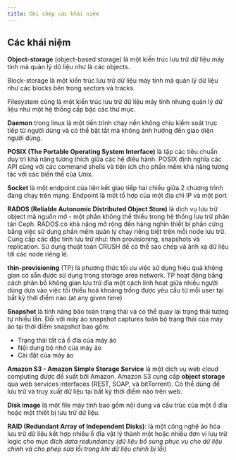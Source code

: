 ```yaml
---
title: Ghi chép các khái niệm
---
```


## Các khái niệm

<a name="object-storage"></a>

**Object-storage** (object-based storage) là một kiến trúc lưu trữ dữ liệu máy tính mà quản lý dữ liệu như là các objects.

Block-storage là một kiến trúc lưu trữ dữ liệu máy tính mà quản lý dữ liệu như các blocks bên trong sectors và tracks.

Filesystem cũng là một kiến trúc lưu trữ dữ liệu máy tính nhưng quản lý dữ liệu như một hệ thống cấp bậc các thư mục.

<a name="daemon"></a>

**Daemon** trong linux là một tiến trình chạy nền không chịu kiểm soát trực tiếp từ người dùng và có thể bật tắt mà không ảnh hưởng đến giao diện người dùng.

<a name="POSIX"></a>

**POSIX (The Portable Operating System Interface)** là tập các tiêu chuẩn duy trì khả năng tương thích giữa các hệ điều hành. POSIX định nghĩa các API cùng với các command shells và tiện ích cho phần mềm khả năng tương tác với các biến thể của Unix.

<a name="socket"></a>

**Socket** là một endpoint của liên kết giao tiếp hai chiều giữa 2 chương trình đang chạy trên mạng. Endpoint là một tổ hợp của một địa chỉ IP và một port

<a name="RADOS"></a>

**RADOS (Reliable Autonomic Distributed Object Store)** là dịch vụ lưu trữ object mã nguồn mở - một phần không thể thiếu trong hệ thống lưu trữ phân tán Ceph. RADOS có khả năng mở rộng đến hàng nghìn thiết bị phần cứng bằng việc sử dụng phần mềm quản lý chạy riêng biệt trên mỗi node lưu trữ. Cung cấp các đặc tính lưu trữ như: thin provisioning, snapshots và replication. Sử dụng thuật toán CRUSH để có thể sao chép và ánh xạ dữ liệu tới các node riêng lẻ.

<a name="thin-provisioned"></a>

**thin-provisioning** (TP) là phương thức tối ưu việc sử dụng hiệu quả không gian có sẵn được sử dụng trong storage area network. TP hoạt động bằng cách phân bổ không gian lưu trữ đĩa một cách linh hoạt giữa nhiều người dùng dựa vào việc tối thiểu hoá khoảng trống được yêu cầu từ mỗi user tại bất kỳ thời điểm nào (at any given time)

<a name="snapshots"></a>

**Snapshot** là tính năng bảo toàn trạng thái và có thể quay lại trạng thái tương tự nhiều lần. 
Đối với máy ảo snapshot captures toàn bộ trạng thái của máy ảo tại thời điểm snapshot bao gồm:
- Trạng thái tất cả ổ đĩa của máy ảo
- Nội dung bộ nhớ của máy ảo
- Cài đặt của máy ảo

<a name="amazons3"></a> 
**Amazon S3 - Amazon Simple Storage Service** là một dịch vụ web cloud computing được đề xuất bởi Amazon. Amazon S3 cung cấp **object storage** qua web services interfaces (REST, SOAP, và bitTorrent). Có thể dùng để lưu trữ và truy xuất dữ liệu tại bất kỳ thời điểm nào trên web.

<a name="openstack-swift"></a> 

<a name="disk-image"></a>

**Disk image** là một file máy tính bao gồm nội dung và cấu trúc của một ổ đĩa hoặc một thiết bị lưu trữ dữ liệu.

<a name="raid"></a>

**RAID (Redundant Array of Independent Disks)**: là một công nghệ ảo hóa lưu trữ dữ liệu kết hợp nhiều ổ đĩa vật lý thành một hoặc nhiều đơn vị lưu trữ logic cho mục đích *data redundancy (dữ liệu bổ sung phục vụ cho dữ liệu chính và cho phép sửa lỗi trong khi dữ liệu chính bị lỗi)* 